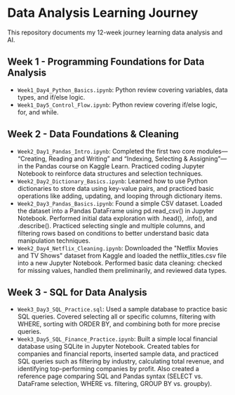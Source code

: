 # Data Analysis Learning Journey
This repository documents my 12-week journey learning data analysis and AI.

## Week 1 - Programming Foundations for Data Analysis
- `Week1_Day4_Python_Basics.ipynb`:
  Python review covering variables, data types, and if/else logic.
- `Week1_Day5_Control_Flow.ipynb`: Python review covering if/else logic, for, and while.

## Week 2 - Data Foundations & Cleaning
- `Week2_Day1_Pandas_Intro.ipynb`:  Completed the first two core modules— “Creating, Reading and Writing” and “Indexing, Selecting & Assigning”—in the Pandas course on Kaggle Learn. Practiced coding Jupyter Notebook to reinforce data structures and selection techniques.
- `Week2_Day2_Dictionary_Basics.ipynb`: Learned how to use Python dictionaries to store data using key-value pairs, and practiced basic operations like adding, updating, and looping through dictionary items.
- `Week2_Day3_Pandas_Basics.ipynb`: Found a simple CSV dataset. Loaded the dataset into a Pandas DataFrame using pd.read_csv() in Jupyter Notebook. Performed initial data exploration with .head(), .info(), and .describe(). Practiced selecting single and multiple columns, and filtering rows based on conditions to better understand basic data manipulation techniques.
- `Week2_Day4_Netflix_Cleaning.ipynb`: Downloaded the "Netflix Movies and TV Shows" dataset from Kaggle and loaded the netflix_titles.csv file into a new Jupyter Notebook. Performed basic data cleaning: checked for missing values, handled them preliminarily, and reviewed data types.

## Week 3 - SQL for Data Analysis
- `Week3_Day3_SQL_Practice.sql`: Used a sample database to practice basic SQL queries. Covered selecting all or specific columns, filtering with WHERE, sorting with ORDER BY, and combining both for more precise queries.
- `Week3_Day5_SQL_Finance_Practice.ipynb`: Built a simple local financial database using SQLite in Jupyter Notebook. Created tables for companies and financial reports, inserted sample data, and practiced SQL queries such as filtering by industry, calculating total revenue, and identifying top-performing companies by profit. Also created a reference page comparing SQL and Pandas syntax (SELECT vs. DataFrame selection, WHERE vs. filtering, GROUP BY vs. groupby).
